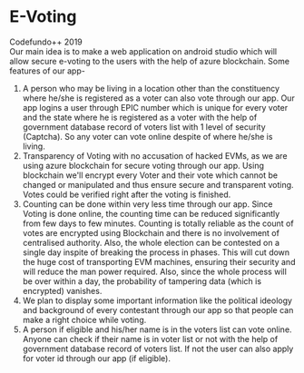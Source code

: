 # E-Voting
Codefundo++ 2019
\
Our main idea is to make a web application on android studio which will allow secure e-voting to the users with the help of azure blockchain.
Some features of our app-
1.	A person who may be living in a location other than the constituency where he/she is registered as a voter can also vote through our app. Our app logins a user through EPIC number which is unique for every voter and the state where he is registered as a voter with the help of government database record of voters list with 1 level of security (Captcha). So any voter can vote online despite of where he/she is living.
2.	Transparency of Voting with no accusation of  hacked EVMs, as we are using azure blockchain for secure voting through our app. Using blockchain we'll encrypt every Voter and their vote which cannot be changed or manipulated and thus ensure secure and transparent voting. Votes could be verified right after the voting is finished.
3.	Counting can be done within very less time through our app.  Since Voting is done online, the counting time can be reduced significantly from few days to few minutes.  Counting is totally reliable as the count of votes are encrypted using Blockchain and there is no involvement of centralised authority.  Also, the whole election can be contested on a single day inspite of breaking the process in phases. This will cut down the huge cost of transporting EVM machines, ensuring their security and will reduce the man power required.
Also, since the whole process will be over within a day, the probability of tampering data (which is encrypted) vanishes.
4.	We plan to display some important information like the political ideology and background of every contestant through our app so that people can make a right choice while voting. 
5.	A person if eligible and his/her name is in the voters list can vote online. Anyone can check if their name is in voter list or not with the help of government database record of voters list.  If not the user can also apply for voter id through our app (if eligible).
